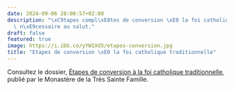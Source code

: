 ```yaml
---
date: 2024-09-06 20:00:57+02:00
description: "\xC9tapes compl\xE8tes de conversion \xE0 la foi catholique traditionnelle\
  \ n\xE9cessaire au salut."
draft: false
featured: true
image: https://i.ibb.co/yYW1Xd5/etapes-conversion.jpg
title: "Etapes de conversion \xE0 la foi catholique traditionnelle"
---
```





Consultez le dossier, [Étapes de conversion à la foi catholique traditionnelle](https://www.vaticancatholique.com/etapes-conversion/), publié par le Monastère de la Très Sainte Famille.

